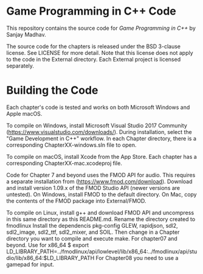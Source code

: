 # Game Programming in C++ Code
This repository contains the source code for *Game Programming in C++* by Sanjay Madhav.

The source code for the chapters is released under the BSD 3-clause
license. See LICENSE for more detail. Note that this license does not apply to
the code in the External directory. Each External project is licensed separately.

# Building the Code
Each chapter's code is tested and works on both Microsoft Windows and Apple macOS.

To compile on Windows, install Microsoft Visual Studio 2017 Community
(https://www.visualstudio.com/downloads/). During installation, select the
"Game Development in C++" workflow. In each Chapter directory, there is a
corresponding ChapterXX-windows.sln file to open.

To compile on macOS, install Xcode from the App Store. Each chapter has
a corresponding ChapterXX-mac.xcodeproj file.

Code for Chapter 7 and beyond uses the FMOD API for audio. This requires
a separate installation from (https://www.fmod.com/download). Download
and install version 1.09.x of the FMOD Studio API (newer versions are untested).
On Windows, install FMOD to the default directory. On Mac, copy the contents
of the FMOD package into External/FMOD.

To compile on Linux, install g++ and download FMOD API and uncompress in this
same directory as this README.md.  Rename the directory created to fmodlinux 
Install the dependencis pkg-config GLEW, rapidjson, sdl2, sdl2_image, sdl2_ttf,
sdl2_mixer, and SOIL.  Then change in a Chapter directory you want to compile
and execute make.  For chapter07 and beyond. Use for x86_64 
$ export LD_LIBRARY_PATH=../fmodlinux/api/lowlevel/lib/x86_64:../fmodlinux/api/studio/lib/x86_64:$LD_LIBRARY_PATH
For Chapter08 you need to use a gamepad for input.

